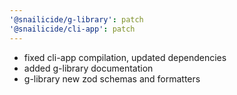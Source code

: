 ```yaml
---
'@snailicide/g-library': patch
'@snailicide/cli-app': patch
---
```


-   fixed cli-app compilation, updated dependencies
-   added g-library documentation
-   g-library new zod schemas and formatters
